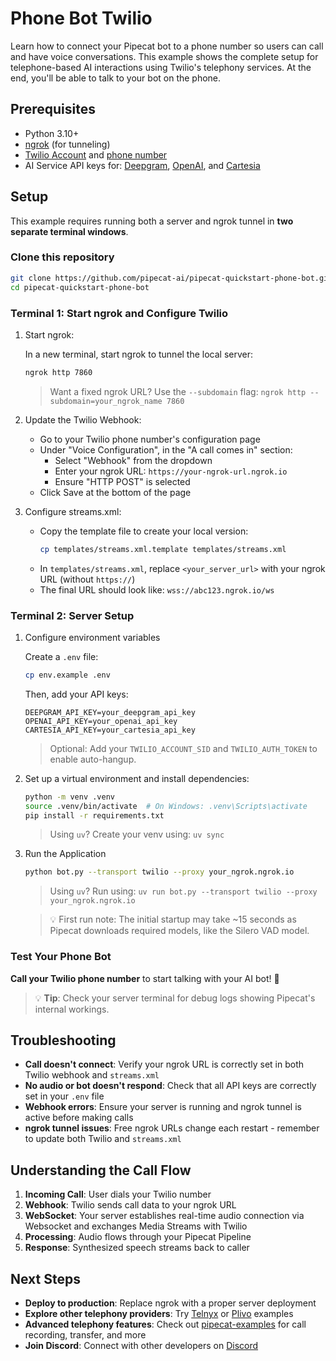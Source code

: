 # Phone Bot Twilio

Learn how to connect your Pipecat bot to a phone number so users can call and have voice conversations. This example shows the complete setup for telephone-based AI interactions using Twilio's telephony services. At the end, you'll be able to talk to your bot on the phone.

## Prerequisites

- Python 3.10+
- [ngrok](https://ngrok.com/docs/getting-started/) (for tunneling)
- [Twilio Account](https://www.twilio.com/login) and [phone number](https://help.twilio.com/articles/223135247-How-to-Search-for-and-Buy-a-Twilio-Phone-Number-from-Console)
- AI Service API keys for: [Deepgram](https://console.deepgram.com/signup), [OpenAI](https://auth.openai.com/create-account), and [Cartesia](https://play.cartesia.ai/sign-up)

## Setup

This example requires running both a server and ngrok tunnel in **two separate terminal windows**.

### Clone this repository

```bash
git clone https://github.com/pipecat-ai/pipecat-quickstart-phone-bot.git
cd pipecat-quickstart-phone-bot
```

### Terminal 1: Start ngrok and Configure Twilio

1. Start ngrok:

   In a new terminal, start ngrok to tunnel the local server:

   ```bash
   ngrok http 7860
   ```

   > Want a fixed ngrok URL? Use the `--subdomain` flag:
   > `ngrok http --subdomain=your_ngrok_name 7860`

2. Update the Twilio Webhook:

   - Go to your Twilio phone number's configuration page
   - Under "Voice Configuration", in the "A call comes in" section:
     - Select "Webhook" from the dropdown
     - Enter your ngrok URL: `https://your-ngrok-url.ngrok.io`
     - Ensure "HTTP POST" is selected
   - Click Save at the bottom of the page

3. Configure streams.xml:
   - Copy the template file to create your local version:
     ```bash
     cp templates/streams.xml.template templates/streams.xml
     ```
   - In `templates/streams.xml`, replace `<your_server_url>` with your ngrok URL (without `https://`)
   - The final URL should look like: `wss://abc123.ngrok.io/ws`

### Terminal 2: Server Setup

1. Configure environment variables

   Create a `.env` file:

   ```bash
   cp env.example .env
   ```

   Then, add your API keys:

   ```
   DEEPGRAM_API_KEY=your_deepgram_api_key
   OPENAI_API_KEY=your_openai_api_key
   CARTESIA_API_KEY=your_cartesia_api_key
   ```

   > Optional: Add your `TWILIO_ACCOUNT_SID` and `TWILIO_AUTH_TOKEN` to enable auto-hangup.

2. Set up a virtual environment and install dependencies:

   ```bash
   python -m venv .venv
   source .venv/bin/activate  # On Windows: .venv\Scripts\activate
   pip install -r requirements.txt
   ```

   > Using `uv`? Create your venv using: `uv sync`

3. Run the Application

   ```bash
   python bot.py --transport twilio --proxy your_ngrok.ngrok.io
   ```

   > Using `uv`? Run using: `uv run bot.py --transport twilio --proxy your_ngrok.ngrok.io`

   > 💡 First run note: The initial startup may take ~15 seconds as Pipecat downloads required models, like the Silero VAD model.

### Test Your Phone Bot

**Call your Twilio phone number** to start talking with your AI bot! 🚀

> 💡 **Tip**: Check your server terminal for debug logs showing Pipecat's internal workings.

## Troubleshooting

- **Call doesn't connect**: Verify your ngrok URL is correctly set in both Twilio webhook and `streams.xml`
- **No audio or bot doesn't respond**: Check that all API keys are correctly set in your `.env` file
- **Webhook errors**: Ensure your server is running and ngrok tunnel is active before making calls
- **ngrok tunnel issues**: Free ngrok URLs change each restart - remember to update both Twilio and `streams.xml`

## Understanding the Call Flow

1. **Incoming Call**: User dials your Twilio number
2. **Webhook**: Twilio sends call data to your ngrok URL
3. **WebSocket**: Your server establishes real-time audio connection via Websocket and exchanges Media Streams with Twilio
4. **Processing**: Audio flows through your Pipecat Pipeline
5. **Response**: Synthesized speech streams back to caller

## Next Steps

- **Deploy to production**: Replace ngrok with a proper server deployment
- **Explore other telephony providers**: Try [Telnyx](https://github.com/pipecat-ai/pipecat-examples/tree/main/telnyx-chatbot) or [Plivo](https://github.com/pipecat-ai/pipecat-examples/tree/main/plivo-chatbot) examples
- **Advanced telephony features**: Check out [pipecat-examples](https://github.com/pipecat-ai/pipecat-examples) for call recording, transfer, and more
- **Join Discord**: Connect with other developers on [Discord](https://discord.gg/pipecat)
